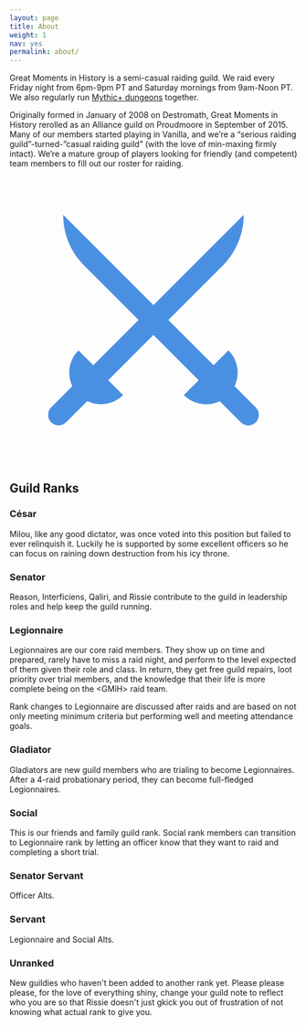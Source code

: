```yaml
---
layout: page
title: About
weight: 1
nav: yes
permalink: about/
---
```



Great Moments in History is a semi-casual raiding guild. We raid every Friday night from 6pm-9pm PT and Saturday mornings from 9am-Noon PT. We also regularly run <a href="/mythic-plus">Mythic+ dungeons</a> together.

Originally formed in January of 2008 on Destromath, Great Moments in History rerolled as an Alliance guild on Proudmoore in September of 2015. Many of our members started playing in Vanilla, and we’re a “serious raiding guild”-turned-”casual raiding guild” (with the love of min-maxing firmly intact). We’re a mature group of players looking for friendly (and competent) team members to fill out our roster for raiding.

<div class="astrodivider"><div class="astrodividermask"></div><span><i><svg height='100%' width='100%'  fill="#4A90E2" xmlns="http://www.w3.org/2000/svg" xmlns:xlink="http://www.w3.org/1999/xlink" version="1.1" x="0px" y="0px" viewBox="0 0 512 512" enable-background="new 0 0 512 512" xml:space="preserve"><path d="M438,411.3l-37.6-37.6c0.1-0.2,0.1-0.2,0.1-0.4c9.7-20.8,6.2-46.3-11-63.5L363,336.3l-80.5-80.5l96.6-96.6  c24-24,37.5-56.6,37.5-90.5L256,229.3L95.4,68.7c0,34,13.5,66.5,37.5,90.5l96.6,96.6L149,336.3l-26.5-26.5  c-17.2,17.2-20.7,42.7-11,63.5c0.1,0.2,0.1,0.2,0.1,0.4L74,411.3c-7.3,7.3-7.3,19.2,0,26.5c7.3,7.3,19.2,7.3,26.5,0l37.6-37.6  c0.2,0.1,0.2,0.1,0.4,0.1c20.8,9.7,46.3,6.2,63.5-11l-26.5-26.5l80.5-80.5l80.5,80.5L310,389.4c17.2,17.2,42.7,20.7,63.5,11  c0.1-0.1,0.2-0.1,0.4-0.1l37.6,37.6c7.3,7.3,19.2,7.3,26.5,0C445.3,430.5,445.3,418.6,438,411.3z"></path></svg></i></span></div>

## Guild Ranks

### César
Milou, like any good dictator, was once voted into this position but failed to ever relinquish it.  Luckily he is supported by some excellent officers so he can focus on raining down destruction from his icy throne.

### Senator
Reason, Interficiens, Qaliri, and Rissie contribute to the guild in leadership roles and help keep the guild running.


### Legionnaire
Legionnaires are our core raid members. They show up on time and prepared, rarely have to miss a raid night, and perform to the level expected of them given their role and class. In return, they get free guild repairs, loot priority over trial members, and the knowledge that their life is more complete being on the &lt;GMiH&gt; raid team.

Rank changes to Legionnaire are discussed after raids and are based on not only meeting minimum criteria but performing well and meeting attendance goals.

### Gladiator
Gladiators are new guild members who are trialing to become Legionnaires. After a 4-raid probationary period, they can become full-fledged Legionnaires.

### Social
This is our friends and family guild rank. Social rank members can transition to Legionnaire rank by letting an officer know that they want to raid and completing a short trial.

### Senator Servant
Officer Alts.

### Servant
Legionnaire and Social Alts.

### Unranked
New guildies who haven't been added to another rank yet. Please please please, for the love of everything shiny, change your guild note to reflect who you are so that Rissie doesn't just gkick you out of frustration of not knowing what actual rank to give you.